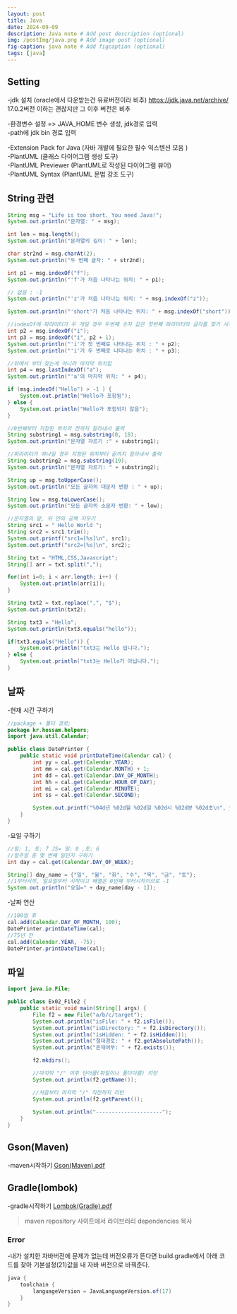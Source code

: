 ```yaml
---
layout: post
title: Java
date: 2024-09-09
description: Java note # Add post description (optional)
img: /postImg/java.png # Add image post (optional)
fig-caption: java note # Add figcaption (optional)
tags: [java]
---
```

## Setting

-jdk 설치 (oracle에서 다운받는건 유료버전이라 비추) https://jdk.java.net/archive/ 17.0.2버전 이하는 괜찮지만 그 이후 버전은 비추

-환경변수 설정 => JAVA_HOME 변수 생성, jdk경로 입력   
-path에 jdk bin 경로 입력   

-Extension Pack for Java (자바 개발에 필요한 필수 익스텐션 모음   )   
-PlantUML (클래스 다이어그램 생성 도구)   
-PlantUML Previewer (PlantUML로 작성된 다이어그램 뷰어)   
-PlantUML Syntax (PlantUML 문법 강조 도구)   

## String 관련

```java
String msg = "Life is too short. You need Java!";
System.out.println("문자열: " + msg);

int len = msg.length();
System.out.println("문자열의 길이: " + len);

char str2nd = msg.charAt(2);
System.out.println("두 번째 글자: " + str2nd);

int p1 = msg.indexOf("f");
System.out.println("'f'가 처음 나타나는 위치: " + p1);

// 없음 : -1
System.out.println("'z'가 처음 나타나는 위치: " + msg.indexOf("z"));

System.out.println("'short'가 처음 나타나는 위치: " + msg.indexOf("short"));

//indexOf에 파라미터가 두 개일 경우 두번째 숫자 값은 첫번째 파라미터의 글자를 찾기 시작하는 위치
int p2 = msg.indexOf("i");
int p3 = msg.indexOf("i", p2 + 1);
System.out.println("'i'가 첫 번째로 나타나는 위치 : " + p2);
System.out.println("'i'가 두 번째로 나타나는 위치 : " + p3);

//뒤에서 부터 찾는게 아니라 마지막 위치임
int p4 = msg.lastIndexOf("a");
System.out.println("'a'의 마지막 위치: " + p4);

if (msg.indexOf("Hello") > -1 ) {
    System.out.println("Hello가 포함됨");
} else {
    System.out.println("Hello가 포함되지 않음");
}

//0번째부터 지정된 위치의 전까지 잘라내서 출력
String substring1 = msg.substring(0, 18);
System.out.println("문자열 자르기 :" + substring1);

//파라미터가 하나일 경우 지정된 위치부터 끝까지 잘라내서 출력
String substring2 = msg.substring(19);
System.out.println("문자열 자르기: " + substring2);

String up = msg.toUpperCase();
System.out.println("모든 글자의 대문자 변환 : " + up);

String low = msg.toLowerCase();
System.out.println("모든 글자의 소문자 변환: " + low);

//문자열의 앞, 뒤 만의 공백 지우기
String src1 = " Hello World ";
String src2 = src1.trim();
System.out.printf("src1=[%s]\n", src1);
System.out.printf("src2=[%s]\n", src2);

String txt = "HTML,CSS,Javascript";
String[] arr = txt.split(",");

for(int i=0; i < arr.length; i++) {
    System.out.println(arr[i]);
}

String txt2 = txt.replace(",", "$");
System.out.println(txt2);

String txt3 = "Hello";
System.out.println(txt3.equals("hello"));

if(txt3.equals("Hello")) {
    System.out.println("txt3는 Hello 입니다.");
} else {
    System.out.println("txt3는 Hello가 아닙니다.");        
}
```

## 날짜

-현재 시간 구하기
```java
//package + 폴더 경로;
package kr.hossam.helpers;
import java.util.Calendar;

public class DatePrinter {
    public static void printDateTime(Calendar cal) {
        int yy = cal.get(Calendar.YEAR);
        int mm = cal.get(Calendar.MONTH) + 1;
        int dd = cal.get(Calendar.DAY_OF_MONTH);
        int hh = cal.get(Calendar.HOUR_OF_DAY);
        int mi = cal.get(Calendar.MINUTE);
        int ss = cal.get(Calendar.SECOND);

        System.out.printf("%04d년 %02d월 %02d일 %02d시 %02d분 %02d초\n", yy, mm, dd, hh, mi, ss);
    }
}

```

-요일 구하기
```java
//일: 1, 토: 7 JS= 일: 0 ,토: 6
//일주일 중 몇 번째 일인지 구하기
int day = cal.get(Calendar.DAY_OF_WEEK);

String[] day_name = {"일", "월", "화", "수", "목", "금", "토"};
//1부터시작, 일요일부터 시작이고 배열은 0번째 부터시작이므로 -1
System.out.println("요일=" + day_name[day - 1]);
```

-날짜 연산
```java
//100일 후
cal.add(Calendar.DAY_OF_MONTH, 100);
DatePrinter.printDateTime(cal);
//75년 전
cal.add(Calendar.YEAR, -75);
DatePrinter.printDateTime(cal);
```

## 파일 

```java
import java.io.File;

public class Ex02_File2 {
    public static void main(String[] args) {
        File f2 = new File("a/b/c/target");
        System.out.println("isFile: " + f2.isFile());
        System.out.println("isDirectory: " + f2.isDirectory());
        System.out.println("isHidden: " + f2.isHidden());
        System.out.println("절대경로: " + f2.getAbsolutePath());
        System.out.println("존재여부: " + f2.exists());

        f2.mkdirs();

        //마지막 "/" 이후 단어를(파일이나 폴더이름) 리턴
        System.out.println(f2.getName());

        //처음부터 마지막 "/" 직전까지 리턴
        System.out.println(f2.getParent());
        
        System.out.println("---------------------");
    }
}
```

## Gson(Maven)
-maven시작하기 [Gson(Maven).pdf](https://github.com/user-attachments/files/17161137/29-Gson.Maven.pdf)   

## Gradle(lombok)
-gradle시작하기 [Lombok(Gradle).pdf](https://github.com/user-attachments/files/17183113/30-Lombok.Gradle.pdf)
>maven repository 사이트에서 라이브러리 dependencies 복사

### Error
-내가 설치한 자바버전에 문제가 없는데 버전오류가 뜬다면 build.gradle에서 아래 코드를 찾아 기본설정(21)값을 내 자바 버전으로 바꿔준다.   
```java
java {
    toolchain {
        languageVersion = JavaLanguageVersion.of(17)
    }
}
```

